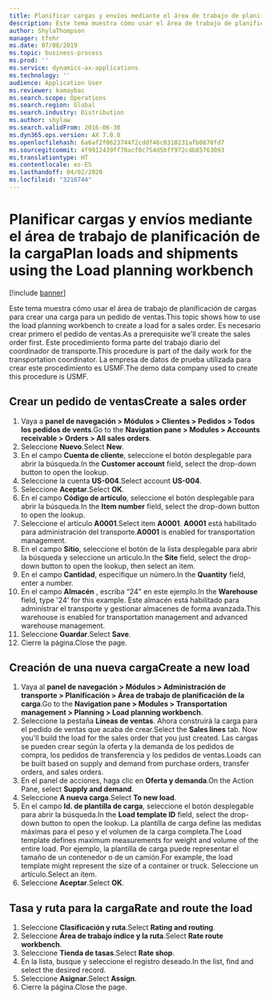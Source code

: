 ```yaml
---
title: Planificar cargas y envíos mediante el área de trabajo de planificación de la carga
description: Este tema muestra cómo usar el área de trabajo de planificación de cargas para crear una carga para un pedido de ventas.
author: ShylaThompson
manager: tfehr
ms.date: 07/08/2019
ms.topic: business-process
ms.prod: ''
ms.service: dynamics-ax-applications
ms.technology: ''
audience: Application User
ms.reviewer: kamaybac
ms.search.scope: Operations
ms.search.region: Global
ms.search.industry: Distribution
ms.author: shylaw
ms.search.validFrom: 2016-06-30
ms.dyn365.ops.version: AX 7.0.0
ms.openlocfilehash: 6a6af2f0623744f2cddf46c0310231afb0870fd7
ms.sourcegitcommit: 4f9912439ff78acf0c754d5bff972c4b85763093
ms.translationtype: HT
ms.contentlocale: es-ES
ms.lasthandoff: 04/02/2020
ms.locfileid: "3216744"
---
```

# <a name="plan-loads-and-shipments-using-the-load-planning-workbench"></a><span data-ttu-id="ab035-103">Planificar cargas y envíos mediante el área de trabajo de planificación de la carga</span><span class="sxs-lookup"><span data-stu-id="ab035-103">Plan loads and shipments using the Load planning workbench</span></span>

[!include [banner](../../includes/banner.md)]

<span data-ttu-id="ab035-104">Este tema muestra cómo usar el área de trabajo de planificación de cargas para crear una carga para un pedido de ventas.</span><span class="sxs-lookup"><span data-stu-id="ab035-104">This topic shows how to use the load planning workbench to create a load for a sales order.</span></span> <span data-ttu-id="ab035-105">Es necesario crear primero el pedido de ventas.</span><span class="sxs-lookup"><span data-stu-id="ab035-105">As a prerequisite we'll create the sales order first.</span></span> <span data-ttu-id="ab035-106">Este procedimiento forma parte del trabajo diario del coordinador de transporte.</span><span class="sxs-lookup"><span data-stu-id="ab035-106">This procedure is part of the daily work for the transportation coordinator.</span></span> <span data-ttu-id="ab035-107">La empresa de datos de prueba utilizada para crear este procedimiento es USMF.</span><span class="sxs-lookup"><span data-stu-id="ab035-107">The demo data company used to create this procedure is USMF.</span></span>


## <a name="create-a-sales-order"></a><span data-ttu-id="ab035-108">Crear un pedido de ventas</span><span class="sxs-lookup"><span data-stu-id="ab035-108">Create a sales order</span></span>
1. <span data-ttu-id="ab035-109">Vaya a **panel de navegación > Módulos > Clientes > Pedidos > Todos los pedidos de vents**.</span><span class="sxs-lookup"><span data-stu-id="ab035-109">Go to the **Navigation pane > Modules > Accounts receivable > Orders > All sales orders**.</span></span>
2. <span data-ttu-id="ab035-110">Seleccione **Nuevo**.</span><span class="sxs-lookup"><span data-stu-id="ab035-110">Select **New**.</span></span>
3. <span data-ttu-id="ab035-111">En el campo **Cuenta de cliente**, seleccione el botón desplegable para abrir la búsqueda.</span><span class="sxs-lookup"><span data-stu-id="ab035-111">In the **Customer account** field, select the drop-down button to open the lookup.</span></span>
4. <span data-ttu-id="ab035-112">Seleccione la cuenta **US-004**.</span><span class="sxs-lookup"><span data-stu-id="ab035-112">Select account **US-004**.</span></span>
5. <span data-ttu-id="ab035-113">Seleccione **Aceptar**.</span><span class="sxs-lookup"><span data-stu-id="ab035-113">Select **OK**.</span></span>
6. <span data-ttu-id="ab035-114">En el campo **Código de artículo**, seleccione el botón desplegable para abrir la búsqueda.</span><span class="sxs-lookup"><span data-stu-id="ab035-114">In the **Item number** field, select the drop-down button to open the lookup.</span></span>
7. <span data-ttu-id="ab035-115">Seleccione el artículo **A0001**.</span><span class="sxs-lookup"><span data-stu-id="ab035-115">Select item **A0001**.</span></span> <span data-ttu-id="ab035-116">**A0001** está habilitado para administración del transporte.</span><span class="sxs-lookup"><span data-stu-id="ab035-116">**A0001** is enabled for transportation management.</span></span>  
8. <span data-ttu-id="ab035-117">En el campo **Sitio**, seleccione el botón de la lista desplegable para abrir la búsqueda y seleccione un articulo.</span><span class="sxs-lookup"><span data-stu-id="ab035-117">In the **Site** field, select the drop-down button to open the lookup, then select an item.</span></span>
9. <span data-ttu-id="ab035-118">En el campo **Cantidad**, especifique un número.</span><span class="sxs-lookup"><span data-stu-id="ab035-118">In the **Quantity** field, enter a number.</span></span>
10. <span data-ttu-id="ab035-119">En el campo **Almacén** , escriba “24" en este ejemplo.</span><span class="sxs-lookup"><span data-stu-id="ab035-119">In the **Warehouse** field, type '24' for this example.</span></span> <span data-ttu-id="ab035-120">Este almacén está habilitado para administrar el transporte y gestionar almacenes de forma avanzada.</span><span class="sxs-lookup"><span data-stu-id="ab035-120">This warehouse is enabled for transportation management and advanced warehouse management.</span></span>  
11. <span data-ttu-id="ab035-121">Seleccione **Guardar**.</span><span class="sxs-lookup"><span data-stu-id="ab035-121">Select **Save**.</span></span>
12. <span data-ttu-id="ab035-122">Cierre la página.</span><span class="sxs-lookup"><span data-stu-id="ab035-122">Close the page.</span></span>

## <a name="create-a-new-load"></a><span data-ttu-id="ab035-123">Creación de una nueva carga</span><span class="sxs-lookup"><span data-stu-id="ab035-123">Create a new load</span></span>
1. <span data-ttu-id="ab035-124">Vaya al **panel de navegación > Módulos > Administración de transporte > Planificación > Área de trabajo de planificación de la carga**.</span><span class="sxs-lookup"><span data-stu-id="ab035-124">Go to the **Navigation pane > Modules > Transportation management > Planning > Load planning workbench**.</span></span>
2. <span data-ttu-id="ab035-125">Seleccione la pestaña **Líneas de ventas**. Ahora construirá la carga para el pedido de ventas que acaba de crear.</span><span class="sxs-lookup"><span data-stu-id="ab035-125">Select the **Sales lines** tab. Now you'll build the load for the sales order that you just created.</span></span> <span data-ttu-id="ab035-126">Las cargas se pueden crear según la oferta y la demanda de los pedidos de compra, los pedidos de transferencia y los pedidos de ventas.</span><span class="sxs-lookup"><span data-stu-id="ab035-126">Loads can be built based on supply and demand from purchase orders, transfer orders, and sales orders.</span></span>  
3. <span data-ttu-id="ab035-127">En el panel de acciones, haga clic en **Oferta y demanda**.</span><span class="sxs-lookup"><span data-stu-id="ab035-127">On the Action Pane, select **Supply and demand**.</span></span>
4. <span data-ttu-id="ab035-128">Seleccione **A nueva carga**.</span><span class="sxs-lookup"><span data-stu-id="ab035-128">Select **To new load**.</span></span>
5. <span data-ttu-id="ab035-129">En el campo **Id. de plantilla de carga**, seleccione el botón desplegable para abrir la búsqueda.</span><span class="sxs-lookup"><span data-stu-id="ab035-129">In the **Load template ID** field, select the drop-down button to open the lookup.</span></span> <span data-ttu-id="ab035-130">La plantilla de carga define las medidas máximas para el peso y el volumen de la carga completa.</span><span class="sxs-lookup"><span data-stu-id="ab035-130">The Load template defines maximum measurements for weight and volume of the entire load.</span></span> <span data-ttu-id="ab035-131">Por ejemplo, la plantilla de carga puede representar el tamaño de un contenedor o de un camión.</span><span class="sxs-lookup"><span data-stu-id="ab035-131">For example, the load template might represent the size of a container or truck.</span></span> <span data-ttu-id="ab035-132">Seleccione un artículo.</span><span class="sxs-lookup"><span data-stu-id="ab035-132">Select an item.</span></span>
6. <span data-ttu-id="ab035-133">Seleccione **Aceptar**.</span><span class="sxs-lookup"><span data-stu-id="ab035-133">Select **OK**.</span></span>

## <a name="rate-and-route-the-load"></a><span data-ttu-id="ab035-134">Tasa y ruta para la carga</span><span class="sxs-lookup"><span data-stu-id="ab035-134">Rate and route the load</span></span>
1. <span data-ttu-id="ab035-135">Seleccione **Clasificación y ruta**.</span><span class="sxs-lookup"><span data-stu-id="ab035-135">Select **Rating and routing**.</span></span>
2. <span data-ttu-id="ab035-136">Seleccione **Área de trabajo índice y la ruta**.</span><span class="sxs-lookup"><span data-stu-id="ab035-136">Select **Rate route workbench**.</span></span>
3. <span data-ttu-id="ab035-137">Seleccione **Tienda de tasas**.</span><span class="sxs-lookup"><span data-stu-id="ab035-137">Select **Rate shop**.</span></span>
4. <span data-ttu-id="ab035-138">En la lista, busque y seleccione el registro deseado.</span><span class="sxs-lookup"><span data-stu-id="ab035-138">In the list, find and select the desired record.</span></span>
5. <span data-ttu-id="ab035-139">Seleccione **Asignar**.</span><span class="sxs-lookup"><span data-stu-id="ab035-139">Select **Assign**.</span></span>
6. <span data-ttu-id="ab035-140">Cierre la página.</span><span class="sxs-lookup"><span data-stu-id="ab035-140">Close the page.</span></span>

